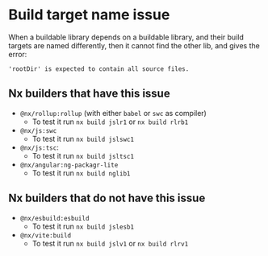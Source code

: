 # Build target name issue

When a buildable library depends on a buildable library, and their build targets are named differently, then it cannot find the other lib, and gives the error:

```shell
'rootDir' is expected to contain all source files.
```

## Nx builders that have this issue

- `@nx/rollup:rollup` (with either `babel` or `swc` as compiler)
  - To test it run `nx build jslr1` or `nx build rlrb1`
- `@nx/js:swc`
  - To test it run `nx build jslswc1`
- `@nx/js:tsc`:
  - To test it run `nx build jsltsc1`
- `@nx/angular:ng-packagr-lite`
  - To test it run `nx build nglib1`

## Nx builders that do not have this issue

- `@nx/esbuild:esbuild`
  - To test it run `nx build jslesb1`
- `@nx/vite:build`
  - To test it run `nx build jslv1` or `nx build rlrv1`
